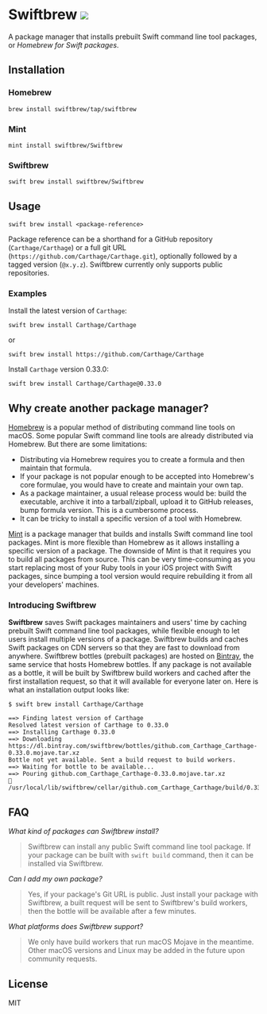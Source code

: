 # Swiftbrew ![](https://github.com/swiftbrew/Swiftbrew/workflows/Build/badge.svg)

A package manager that installs prebuilt Swift command line tool packages, or _Homebrew for Swift packages_.

## Installation
### Homebrew

```
brew install swiftbrew/tap/swiftbrew
```

### Mint

```
mint install swiftbrew/Swiftbrew
```

### Swiftbrew

```
swift brew install swiftbrew/Swiftbrew
```

## Usage

```
swift brew install <package-reference>
```

Package reference can be a shorthand for a GitHub repository
(`Carthage/Carthage`) or a full git URL
(`https://github.com/Carthage/Carthage.git`), optionally followed by a tagged
version (`@x.y.z`). Swiftbrew currently only supports public repositories.

### Examples

Install the latest version of `Carthage`:

```
swift brew install Carthage/Carthage
```
or

```
swift brew install https://github.com/Carthage/Carthage
```

Install `Carthage` version 0.33.0:

```
swift brew install Carthage/Carthage@0.33.0
```

## Why create another package manager?

[Homebrew](https://brew.sh) is a popular method of distributing command line
tools on macOS. Some popular Swift command line tools are already distributed
via Homebrew. But there are some limitations:

- Distributing via Homebrew requires you to create a formula and then maintain
  that formula.
- If your package is not popular enough to be accepted into Homebrew's core
  formulae, you would have to create and maintain your own tap.
- As a package maintainer, a usual release process would be: build the
  executable, archive it into a tarball/zipball, upload it to GitHub releases,
  bump formula version. This is a cumbersome process.
- It can be tricky to install a specific version of a tool with Homebrew.

[Mint](https://github.com/yonaskolb/Mint) is a package manager that builds and
installs Swift command line tool packages. Mint is more flexible than Homebrew
as it allows installing a specific version of a package. The downside of Mint
is that it requires you to build all packages from source. This can be very
time-consuming as you start replacing most of your Ruby tools in your iOS
project with Swift packages, since bumping a tool version would require
rebuilding it from all your developers' machines.

### Introducing Swiftbrew

**Swiftbrew** saves Swift packages maintainers and users' time by caching
prebuilt Swift command line tool packages, while flexible enough to let users
install multiple versions of a package. Swiftbrew builds and caches Swift
packages on CDN servers so that they are fast to download from anywhere.
Swiftbrew bottles (prebuilt packages) are hosted on
[Bintray](http://bintray.com), the same service that hosts Homebrew bottles. If
any package is not available as a bottle, it will be built by Swiftbrew build
workers and cached after the first installation request, so that it will
available for everyone later on. Here is what an installation output looks
like:

```
$ swift brew install Carthage/Carthage

==> Finding latest version of Carthage
Resolved latest version of Carthage to 0.33.0
==> Installing Carthage 0.33.0
==> Downloading https://dl.bintray.com/swiftbrew/bottles/github.com_Carthage_Carthage-0.33.0.mojave.tar.xz
Bottle not yet available. Sent a build request to build workers.
==> Waiting for bottle to be available...
==> Pouring github.com_Carthage_Carthage-0.33.0.mojave.tar.xz
🍺  /usr/local/lib/swiftbrew/cellar/github.com_Carthage_Carthage/build/0.33.0
```

## FAQ

*What kind of packages can Swiftbrew install?*

> Swiftbrew can install any public Swift command line tool package. If your
> package can be built with `swift build` command, then it can be installed via
> Swiftbrew.

*Can I add my own package?*

> Yes, if your package's Git URL is public. Just install your package with
> Swiftbrew, a built request will be sent to Swiftbrew's build workers, then
> the bottle will be available after a few minutes.

*What platforms does Swiftbrew support?*

> We only have build workers that run macOS Mojave in the meantime. Other macOS
> versions and Linux may be added in the future upon community requests.

## License

MIT
